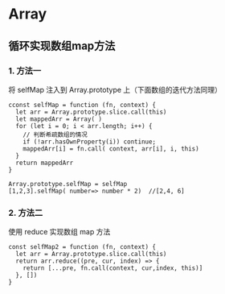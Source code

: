 # Array 

## 循环实现数组map方法
### 1. 方法一
将 selfMap 注入到 Array.prototype 上（下面数组的迭代方法同理）
```
cconst selfMap = function (fn, context) {
  let arr = Array.prototype.slice.call(this)
  let mappedArr = Array( )
  for (let i = 0; i < arr.length; i++) {
    // 判断希疏数组的情况
    if (!arr.hasOwnProperty(i)) continue;
    mappedArr[i] = fn.call( context, arr[i], i, this)
  }
  return mappedArr
}
```
```
Array.prototype.selfMap = selfMap
[1,2,3].selfMap( number=> number * 2)  //[2,4, 6]
```
### 2. 方法二
使用 reduce 实现数组 map 方法
```
const selfMap2 = function (fn, context) {
  let arr = Array.prototype.slice.call(this)
  return arr.reduce((pre, cur, index) => {
    return [...pre, fn.call(context, cur,index, this)]
  }, [])
}
```
